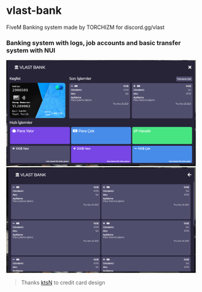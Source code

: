 # vlast-bank
FiveM Banking system made by TORCHIZM for discord.gg/vlast

### Banking system with logs, job accounts and basic transfer system with NUI

![Main Menu](/readme/1.png)
![Logs](/readme/2.png)

> Thanks [ktsN](https://www.twitch.tv/ktsn) to credit card design